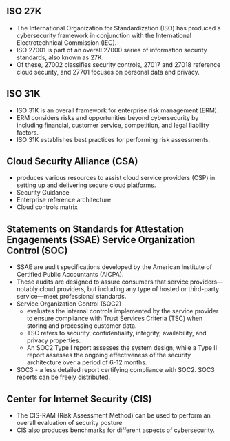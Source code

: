 
## ISO 27K

 - The International Organization for Standardization (ISO) has produced a cybersecurity framework in conjunction with the International Electrotechnical Commission (IEC).
 - ISO 27001 is part of an overall 27000 series of information security standards, also known as 27K. 
 - Of these, 27002 classifies security controls, 27017 and 27018 reference cloud security, and 27701 focuses on personal data and privacy.

## ISO 31K

 - ISO 31K is an overall framework for enterprise risk management (ERM). 
 - ERM considers risks and opportunities beyond cybersecurity by including financial, customer service, competition, and legal liability factors. 
 - ISO 31K establishes best practices for performing risk assessments.

## Cloud Security Alliance (CSA)

 - produces various resources to assist cloud service providers (CSP) in setting up and delivering secure cloud platforms. 
 - Security Guidance
 - Enterprise reference architecture
 - Cloud controls matrix

## Statements on Standards for Attestation Engagements (SSAE) Service Organization Control (SOC)
 
 - SSAE are audit specifications developed by the American Institute of Certified Public Accountants (AICPA). 
 - These audits are designed to assure consumers that service providers—notably cloud providers, but including any type of hosted or third-party service—meet professional standards.
 - Service Organization Control (SOC2) 
   - evaluates the internal controls implemented by the service provider to ensure compliance with Trust Services Criteria (TSC) when storing and processing customer data. 
   - TSC refers to security, confidentiality, integrity, availability, and privacy properties. 
   - An SOC2 Type I report assesses the system design, while a Type II report assesses the ongoing effectiveness of the security architecture over a period of 6-12 months. 
 - SOC3 - a less detailed report certifying compliance with SOC2. SOC3 reports can be freely distributed.

## Center for Internet Security (CIS)

 - The CIS-RAM (Risk Assessment Method) can be used to perform an overall evaluation of security posture
 - CIS also produces benchmarks for different aspects of cybersecurity.
